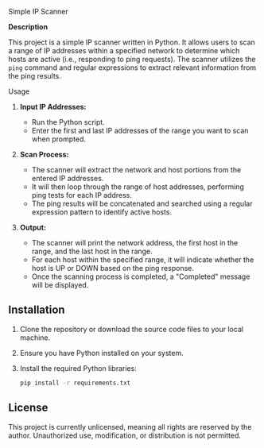 Simple IP Scanner

**Description**

This project is a simple IP scanner written in Python. It allows users to scan a range of IP addresses within a specified network to determine which hosts are active (i.e., responding to ping requests). The scanner utilizes the `ping` command and regular expressions to extract relevant information from the ping results.

Usage

1. **Input IP Addresses:**
   - Run the Python script.
   - Enter the first and last IP addresses of the range you want to scan when prompted.

2. **Scan Process:**
   - The scanner will extract the network and host portions from the entered IP addresses.
   - It will then loop through the range of host addresses, performing ping tests for each IP address.
   - The ping results will be concatenated and searched using a regular expression pattern to identify active hosts.

3. **Output:**
   - The scanner will print the network address, the first host in the range, and the last host in the range.
   - For each host within the specified range, it will indicate whether the host is UP or DOWN based on the ping response.
   - Once the scanning process is completed, a "Completed" message will be displayed.

## Installation

1. Clone the repository or download the source code files to your local machine.

2. Ensure you have Python installed on your system.

3. Install the required Python libraries:
   ```bash
   pip install -r requirements.txt
   ```
## License

This project is currently unlicensed, meaning all rights are reserved by the author. Unauthorized use, modification, or distribution is not permitted.
